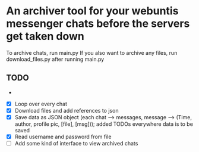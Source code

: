 # An archiver tool for your webuntis messenger chats before the servers get taken down

To archive chats, run main.py
If you also want to archive any files, run download_files.py after running main.py

## TODO
-
- [x] Loop over every chat
- [x] Download files and add references to json
- [x] Save data as JSON object (each chat --> messages, message --> (Time, author, profile pic, [file], [msg])); added TODOs everywhere data is to be saved
- [x] Read username and password from file
- [ ] Add some kind of interface to view archived chats